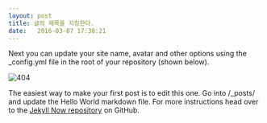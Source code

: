 ```yaml
---
layout: post
title: 글의 제목을 지칭한다.
date:   2016-03-07 17:38:21
---
```


Next you can update your site name, avatar and other options using the _config.yml file in the root of your repository (shown below).

![404](/images/404.jpg)

The easiest way to make your first post is to edit this one. Go into /_posts/ and update the Hello World markdown file. For more instructions head over to the [Jekyll Now repository](https://github.com/barryclark/jekyll-now) on GitHub.
